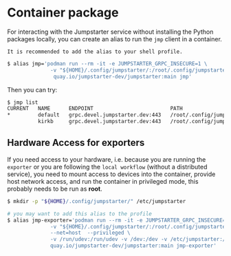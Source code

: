 # Container package

For interacting with the Jumpstarter service without installing the Python
packages locally, you can create an alias to run the `jmp` client in a container.

```{tip}
It is recommended to add the alias to your shell profile.
```

```bash
$ alias jmp='podman run --rm -it -e JUMPSTARTER_GRPC_INSECURE=1 \
              -v "${HOME}/.config/jumpstarter/:/root/.config/jumpstarter" \
               quay.io/jumpstarter-dev/jumpstarter:main jmp'
```

Then you can try:

```bash
$ jmp list
CURRENT   NAME      ENDPOINT                         PATH
*         default   grpc.devel.jumpstarter.dev:443   /root/.config/jumpstarter/clients/default.yaml
          kirkb     grpc.devel.jumpstarter.dev:443   /root/.config/jumpstarter/clients/kirkb.yaml
```

## Hardware Access for exporters

If you need access to your hardware, i.e. because you are running the `exporter`
or you are following the `local workflow` (without a distributed service), you need
to mount access to devices into the container, provide host network access,
and run the container in privileged mode, this probably needs to be run as **root**.


```bash
$ mkdir -p "${HOME}/.config/jumpstarter/" /etc/jumpstarter

# you may want to add this alias to the profile
$ alias jmp-exporter='podman run --rm -it -e JUMPSTARTER_GRPC_INSECURE=1 \
              -v "${HOME}/.config/jumpstarter/:/root/.config/jumpstarter" \
              --net=host  --privileged \
              -v /run/udev:/run/udev -v /dev:/dev -v /etc/jumpstarter:/etc/jumpstarter \
              quay.io/jumpstarter-dev/jumpstarter:main jmp-exporter'
```

